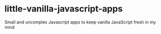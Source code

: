 # little-vanilla-javascript-apps
Small and uncomplex Javascript apps to keep vanilla JavaScript fresh in my mind
